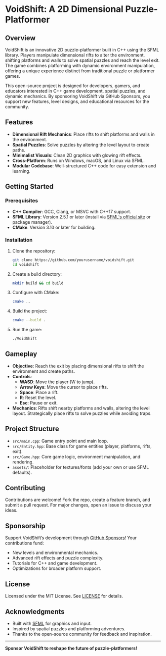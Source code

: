 # VoidShift: A 2D Dimensional Puzzle-Platformer

## Overview
VoidShift is an innovative 2D puzzle-platformer built in C++ using the SFML library. Players manipulate dimensional rifts to alter the environment, shifting platforms and walls to solve spatial puzzles and reach the level exit. The game combines platforming with dynamic environment manipulation, offering a unique experience distinct from traditional puzzle or platformer games.

This open-source project is designed for developers, gamers, and educators interested in C++ game development, spatial puzzles, and dynamic mechanics. By sponsoring VoidShift via GitHub Sponsors, you support new features, level designs, and educational resources for the community.

## Features
- **Dimensional Rift Mechanics**: Place rifts to shift platforms and walls in the environment.
- **Spatial Puzzles**: Solve puzzles by altering the level layout to create paths.
- **Minimalist Visuals**: Clean 2D graphics with glowing rift effects.
- **Cross-Platform**: Runs on Windows, macOS, and Linux via SFML.
- **Modular Codebase**: Well-structured C++ code for easy extension and learning.

## Getting Started

### Prerequisites
- **C++ Compiler**: GCC, Clang, or MSVC with C++17 support.
- **SFML Library**: Version 2.5.1 or later (install via [SFML's official site](https://www.sfml-dev.org/) or package manager).
- **CMake**: Version 3.10 or later for building.

### Installation
1. Clone the repository:
   ```bash
   git clone https://github.com/yourusername/voidshift.git
   cd voidshift
   ```
2. Create a build directory:
   ```bash
   mkdir build && cd build
   ```
3. Configure with CMake:
   ```bash
   cmake ..
   ```
4. Build the project:
   ```bash
   cmake --build .
   ```
5. Run the game:
   ```bash
   ./VoidShift
   ```

## Gameplay
- **Objective**: Reach the exit by placing dimensional rifts to shift the environment and create paths.
- **Controls**:
  - **WASD**: Move the player (W to jump).
  - **Arrow Keys**: Move the cursor to place rifts.
  - **Space**: Place a rift.
  - **R**: Reset the level.
  - **Esc**: Pause or exit.
- **Mechanics**: Rifts shift nearby platforms and walls, altering the level layout. Strategically place rifts to solve puzzles while avoiding traps.

## Project Structure
- `src/main.cpp`: Game entry point and main loop.
- `src/Entity.hpp`: Base class for game entities (player, platforms, rifts, exit).
- `src/Game.hpp`: Core game logic, environment manipulation, and rendering.
- `assets/`: Placeholder for textures/fonts (add your own or use SFML defaults).

## Contributing
Contributions are welcome! Fork the repo, create a feature branch, and submit a pull request. For major changes, open an issue to discuss your ideas.

## Sponsorship
Support VoidShift’s development through [GitHub Sponsors](https://github.com/sponsors/yourusername)! Your contributions fund:
- New levels and environmental mechanics.
- Advanced rift effects and puzzle complexity.
- Tutorials for C++ and game development.
- Optimizations for broader platform support.

## License
Licensed under the MIT License. See [LICENSE](LICENSE) for details.

## Acknowledgments
- Built with [SFML](https://www.sfml-dev.org/) for graphics and input.
- Inspired by spatial puzzles and platforming adventures.
- Thanks to the open-source community for feedback and inspiration.

---

**Sponsor VoidShift to reshape the future of puzzle-platformers!**